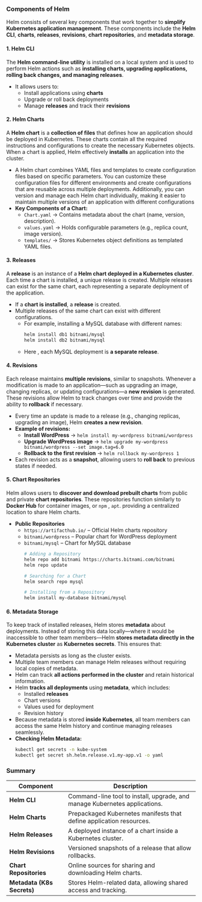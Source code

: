 
### Components of Helm  

Helm consists of several key components that work together to **simplify Kubernetes application management**. These components include the **Helm CLI**, **charts**, **releases**, **revisions**, **chart repositories**, and **metadata storage**.  

#### 1. **Helm CLI**  
The **Helm command-line utility** is installed on a local system and is used to perform Helm actions such as **installing charts, upgrading applications, rolling back changes, and managing releases**.  
- It allows users to:  
    - Install applications using **charts**  
    - Upgrade or roll back deployments  
    - Manage **releases** and track their **revisions**  

#### 2. **Helm Charts**  
A **Helm chart** is a **collection of files** that defines how an application should be deployed in Kubernetes. These charts contain all the required instructions and configurations to create the necessary Kubernetes objects. When a chart is applied, Helm effectively **installs** an application into the cluster.
- A Helm chart combines YAML files and templates to create configuration files based on specific parameters. You can customize these configuration files for different environments and create configurations that are reusable across multiple deployments. Additionally, you can version and manage each Helm chart individually, making it easier to maintain multiple versions of an application with different configurations  
- **Key Components of a Chart:**  
    - `Chart.yaml` → Contains metadata about the chart (name, version, description).  
    - `values.yaml` → Holds configurable parameters (e.g., replica count, image version).  
    - `templates/` → Stores Kubernetes object definitions as templated YAML files. 

#### 3. **Releases**  
A **release** is an instance of a **Helm chart deployed in a Kubernetes cluster**. Each time a chart is installed, a unique release is created. Multiple releases can exist for the same chart, each representing a separate deployment of the application.  
- If a **chart is installed**, a **release** is created.  
-  Multiple releases of the same chart can exist with different configurations.  
    - For example, installing a MySQL database with different names:  
        ```sh
        helm install db1 bitnami/mysql
        helm install db2 bitnami/mysql
        ```
    - Here , each MySQL deployment is **a separate release**.

#### 4. **Revisions**  
Each release maintains **multiple revisions**, similar to snapshots. Whenever a modification is made to an application—such as upgrading an image, changing replicas, or updating configurations—a **new revision** is generated. These revisions allow Helm to track changes over time and provide the ability to **rollback** if necessary.  
- Every time an update is made to a release (e.g., changing replicas, upgrading an image), Helm **creates a new revision**.  
- **Example of revisions:**  
    - **Install WordPress** → `helm install my-wordpress bitnami/wordpress`  
    - **Upgrade WordPress image** → `helm upgrade my-wordpress bitnami/wordpress --set image.tag=6.0`  
    - **Rollback to the first revision** → `helm rollback my-wordpress 1`  
- Each revision acts as a **snapshot**, allowing users to **roll back** to previous states if needed.

#### 5. **Chart Repositories**  
Helm allows users to **discover and download prebuilt charts** from public and private **chart repositories**. These repositories function similarly to **Docker Hub** for container images, or `npm` , `apt`. providing a centralized location to share Helm charts.  

- **Public Repositories**  
    - `https://artifacthub.io/` – Official Helm charts repository  
    - `bitnami/wordpress` – Popular chart for WordPress deployment  
    - `bitnami/mysql` – Chart for MySQL database  
        ```sh
        # Adding a Repository
        helm repo add bitnami https://charts.bitnami.com/bitnami
        helm repo update

        # Searching for a Chart 
        helm search repo mysql

        # Installing from a Repository  
        helm install my-database bitnami/mysql
        ```

#### 6. **Metadata Storage**  
To keep track of installed releases, Helm stores **metadata** about deployments. Instead of storing this data locally—where it would be inaccessible to other team members—Helm **stores metadata directly in the Kubernetes cluster** as **Kubernetes secrets**. This ensures that:  
- Metadata persists as long as the cluster exists.  
- Multiple team members can manage Helm releases without requiring local copies of metadata.  
- Helm can track **all actions performed in the cluster** and retain historical information. 
- Helm **tracks all deployments** using **metadata**, which includes:  
    - Installed **releases**  
    - Chart versions  
    - Values used for deployment  
    - Revision history   
- Because metadata is stored **inside Kubernetes**, all team members can access the same Helm history and continue managing releases seamlessly.
- **Checking Helm Metadata:**  
    ```sh
    kubectl get secrets -n kube-system
    kubectl get secret sh.helm.release.v1.my-app.v1 -o yaml
    ```

### **Summary**  

| **Component**       | **Description** |
|---------------------|---------------|
| **Helm CLI**       | Command-line tool to install, upgrade, and manage Kubernetes applications. |
| **Helm Charts**    | Prepackaged Kubernetes manifests that define application resources. |
| **Helm Releases**  | A deployed instance of a chart inside a Kubernetes cluster. |
| **Helm Revisions** | Versioned snapshots of a release that allow rollbacks. |
| **Chart Repositories** | Online sources for sharing and downloading Helm charts. |
| **Metadata (K8s Secrets)** | Stores Helm-related data, allowing shared access and tracking. |
